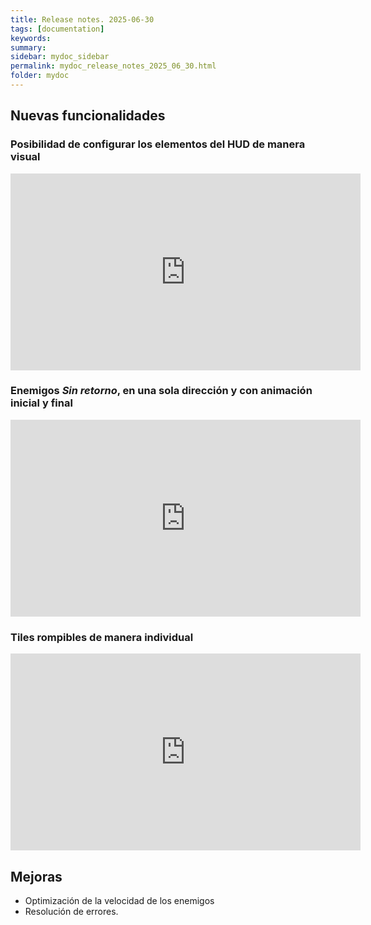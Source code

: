 ```yaml
---
title: Release notes. 2025-06-30
tags: [documentation]
keywords:
summary: 
sidebar: mydoc_sidebar
permalink: mydoc_release_notes_2025_06_30.html
folder: mydoc
---
```


## Nuevas funcionalidades
### Posibilidad de configurar los elementos del HUD de manera visual
<iframe width="560" height="315" src="https://www.youtube.com/embed/ikEEye-fpJ4?si=xuodRlMqfR2_Saz3" title="YouTube video player" frameborder="0" allow="accelerometer; autoplay; clipboard-write; encrypted-media; gyroscope; picture-in-picture; web-share" referrerpolicy="strict-origin-when-cross-origin" allowfullscreen></iframe>

### Enemigos *Sin retorno*, en una sola dirección y con animación inicial y final
<iframe width="560" height="315" src="https://www.youtube.com/embed/BgKVaTydw0k?si=CWNUgT_Q5eWhreEK" title="YouTube video player" frameborder="0" allow="accelerometer; autoplay; clipboard-write; encrypted-media; gyroscope; picture-in-picture; web-share" referrerpolicy="strict-origin-when-cross-origin" allowfullscreen></iframe>

### Tiles rompibles de manera individual
<iframe width="560" height="315" src="https://www.youtube.com/embed/MEQQTU0TGn0?si=JcR5kaVTr3a77wF9" title="YouTube video player" frameborder="0" allow="accelerometer; autoplay; clipboard-write; encrypted-media; gyroscope; picture-in-picture; web-share" referrerpolicy="strict-origin-when-cross-origin" allowfullscreen></iframe>

## Mejoras
* Optimización de la velocidad de los enemigos
* Resolución de errores.